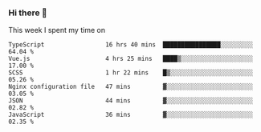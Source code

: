 ### Hi there 👋

<!--
**qiruohan/qiruohan** is a ✨ _special_ ✨ repository because its `README.md` (this file) appears on your GitHub profile.

Here are some ideas to get you started:

- 🔭 I’m currently working on ...
- 🌱 I’m currently learning ...
- 👯 I’m looking to collaborate on ...
- 🤔 I’m looking for help with ...
- 💬 Ask me about ...
- 📫 How to reach me: ...
- 😄 Pronouns: ...
- ⚡ Fun fact: ...
-->

This week I spent my time on 
<!--START_SECTION:waka-->

```text
TypeScript                 16 hrs 40 mins  ████████████████░░░░░░░░░   64.04 %
Vue.js                     4 hrs 25 mins   ████▒░░░░░░░░░░░░░░░░░░░░   17.00 %
SCSS                       1 hr 22 mins    █▒░░░░░░░░░░░░░░░░░░░░░░░   05.26 %
Nginx configuration file   47 mins         ▓░░░░░░░░░░░░░░░░░░░░░░░░   03.05 %
JSON                       44 mins         ▓░░░░░░░░░░░░░░░░░░░░░░░░   02.82 %
JavaScript                 36 mins         ▓░░░░░░░░░░░░░░░░░░░░░░░░   02.35 %
```

<!--END_SECTION:waka-->
